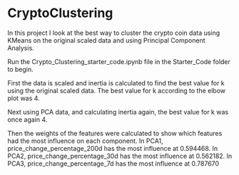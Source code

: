 # CryptoClustering

In this project I look at the best way to cluster the crypto coin data using KMeans on the original scaled data and using Principal Component Analysis.

Run the Crypto_Clustering_starter_code.ipynb file in the Starter_Code folder to begin.

First the data is scaled and inertia is calculated to find the best value for k using the original scaled data.
The best value for k according to the elbow plot was 4.

Next using PCA data, and calculating inertia again, the best value for k was once again 4.

Then the weights of the features were calculated to show which features had the most influence on each component. 
 In PCA1, price_change_percentage_200d has the most influence at 0.594468. In PCA2, price_change_percentage_30d has the most influence at 0.562182. In PCA3, price_change_percentage_7d has the most influence at 0.787670
